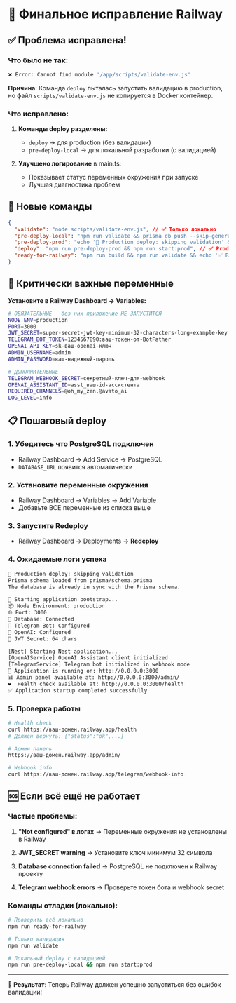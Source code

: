 # 🔧 Финальное исправление Railway

## ✅ Проблема исправлена!

### Что было не так:

```bash
❌ Error: Cannot find module '/app/scripts/validate-env.js'
```

**Причина**: Команда `deploy` пыталась запустить валидацию в production, но файл `scripts/validate-env.js` не копируется в Docker контейнер.

### Что исправлено:

1. **Команды deploy разделены:**

   - `deploy` → для production (без валидации)
   - `pre-deploy-local` → для локальной разработки (с валидацией)

2. **Улучшено логирование** в main.ts:
   - Показывает статус переменных окружения при запуске
   - Лучшая диагностика проблем

## 🚀 Новые команды

```json
{
  "validate": "node scripts/validate-env.js", // ✅ Только локально
  "pre-deploy-local": "npm run validate && prisma db push --skip-generate", // ✅ Локально с валидацией
  "pre-deploy-prod": "echo '🔧 Production deploy: skipping validation' && prisma db push --skip-generate", // ✅ Production без валидации
  "deploy": "npm run pre-deploy-prod && npm run start:prod", // ✅ Production команда
  "ready-for-railway": "npm run build && npm run validate && echo '✅ Ready for Railway deployment!'" // ✅ Локальная проверка готовности
}
```

## 🔑 Критически важные переменные

**Установите в Railway Dashboard → Variables:**

```bash
# ОБЯЗАТЕЛЬНЫЕ - без них приложение НЕ ЗАПУСТИТСЯ
NODE_ENV=production
PORT=3000
JWT_SECRET=super-secret-jwt-key-minimum-32-characters-long-example-key
TELEGRAM_BOT_TOKEN=1234567890:ваш-токен-от-BotFather
OPENAI_API_KEY=sk-ваш-openai-ключ
ADMIN_USERNAME=admin
ADMIN_PASSWORD=ваш-надежный-пароль

# ДОПОЛНИТЕЛЬНЫЕ
TELEGRAM_WEBHOOK_SECRET=секретный-ключ-для-webhook
OPENAI_ASSISTANT_ID=asst_ваш-id-ассистента
REQUIRED_CHANNELS=@oh_my_zen,@avato_ai
LOG_LEVEL=info
```

## 📋 Пошаговый deploy

### 1. Убедитесь что PostgreSQL подключен

- Railway Dashboard → Add Service → PostgreSQL
- `DATABASE_URL` появится автоматически

### 2. Установите переменные окружения

- Railway Dashboard → Variables → Add Variable
- Добавьте ВСЕ переменные из списка выше

### 3. Запустите Redeploy

- Railway Dashboard → Deployments → **Redeploy**

### 4. Ожидаемые логи успеха

```bash
🔧 Production deploy: skipping validation
Prisma schema loaded from prisma/schema.prisma
The database is already in sync with the Prisma schema.

🔧 Starting application bootstrap...
📦 Node Environment: production
🌐 Port: 3000
💾 Database: Connected
🤖 Telegram Bot: Configured
🧠 OpenAI: Configured
🔐 JWT Secret: 64 chars

[Nest] Starting Nest application...
[OpenAIService] OpenAI Assistant client initialized
[TelegramService] Telegram bot initialized in webhook mode
🚀 Application is running on: http://0.0.0.0:3000
📊 Admin panel available at: http://0.0.0.0:3000/admin/
❤️  Health check available at: http://0.0.0.0:3000/health
✅ Application startup completed successfully
```

### 5. Проверка работы

```bash
# Health check
curl https://ваш-домен.railway.app/health
# Должен вернуть: {"status":"ok",...}

# Админ панель
https://ваш-домен.railway.app/admin/

# Webhook info
curl https://ваш-домен.railway.app/telegram/webhook-info
```

## 🆘 Если всё ещё не работает

### Частые проблемы:

1. **"Not configured" в логах**
   → Переменные окружения не установлены в Railway

2. **JWT_SECRET warning**
   → Установите ключ минимум 32 символа

3. **Database connection failed**
   → PostgreSQL не подключен к Railway проекту

4. **Telegram webhook errors**
   → Проверьте токен бота и webhook secret

### Команды отладки (локально):

```bash
# Проверить всё локально
npm run ready-for-railway

# Только валидация
npm run validate

# Локальный deploy с валидацией
npm run pre-deploy-local && npm run start:prod
```

---

**🎯 Результат**: Теперь Railway должен успешно запуститься без ошибок валидации!
